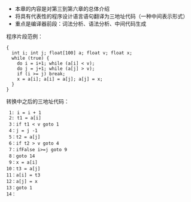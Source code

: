 
* 本章的内容是对第三到第六章的总体介绍
* 将具有代表性的程序设计语言语句翻译为三地址代码（一种中间表示形式）
* 重点是编译器前段：词法分析、语法分析、中间代码生成

程序片段范例：
```
{
  int i; int j; float[100] a; float v; float x;
  while (true) {
    do i = i+1; while (a[i] < v);
    do j = j+1; while (a[j] > v);
    if (i >= j) break;
    x = a[i]; a[i] = a[j]; a[j] = x;
  }
}
```

转换中之后的三地址代码：
```
 1: i = i + 1
 2: t1 = a[i]
 3：if t1 < v goto 1
 4：j = j -1
 5：t2 = a[j]
 6：if t2 > v goto 4
 7：ifFalse i>=j goto 9
 8：goto 14
 9：x = a[i]
10：t3 = a[j]
11：a[i] = t3
12：a[j] = x
13：goto 1
14：
```
